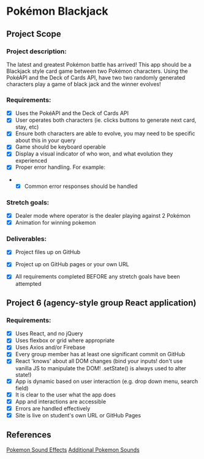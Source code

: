 # Pokémon Blackjack

## Project Scope

### Project description:
The latest and greatest Pokémon battle has arrived! This app should be a Blackjack style
card game between two Pokémon characters. Using the PokéAPI and the Deck of Cards
API, have two two randomly generated characters play a game of black jack and the winner
evolves!

### Requirements:
- [x] Uses the PokéAPI and the Deck of Cards API
- [x] User operates both characters (ie. clicks buttons to generate next card, stay, etc)
- [x] Ensure both characters are able to evolve, you may need to be specific about this in your query
- [x] Game should be keyboard operable
- [x] Display a visual indicator of who won, and what evolution they experienced
- [x] Proper error handling. For example:
- - [x] Common error responses should be handled

### Stretch goals:
- [x] Dealer mode where operator is the dealer playing against 2 Pokémon
- [x] Animation for winning pokemon

### Deliverables:
- [x] Project files up on GitHub
- [x] Project up on GitHub pages or your own URL
- [x] All requirements completed BEFORE any stretch goals have been attempted


## Project 6 (agency-style group React application)

### Requirements:

- [x] Uses React, and no jQuery
- [x] Uses flexbox or grid where appropriate
- [x] Uses Axios and/or Firebase
- [x] Every group member has at least one significant commit on GitHub
- [x] React 'knows' about all DOM changes (bind your inputs! don't use vanilla JS to manipulate the DOM! .setState() is always used to alter state!)
- [x] App is dynamic based on user interaction (e.g. drop down menu, search field)
- [x] It is clear to the user what the app does
- [x] App and interactions are accessible
- [x] Errors are handled effectively
- [x] Site is live on student's own URL or GitHub Pages

## References

[Pokemon Sound Effects](https://downloads.khinsider.com/game-soundtracks/album/pokemon-gameboy-sound-collection)
[Additional Pokemon Sounds](https://downloads.khinsider.com/game-soundtracks/album/pokemon-gold-silver-crystal)